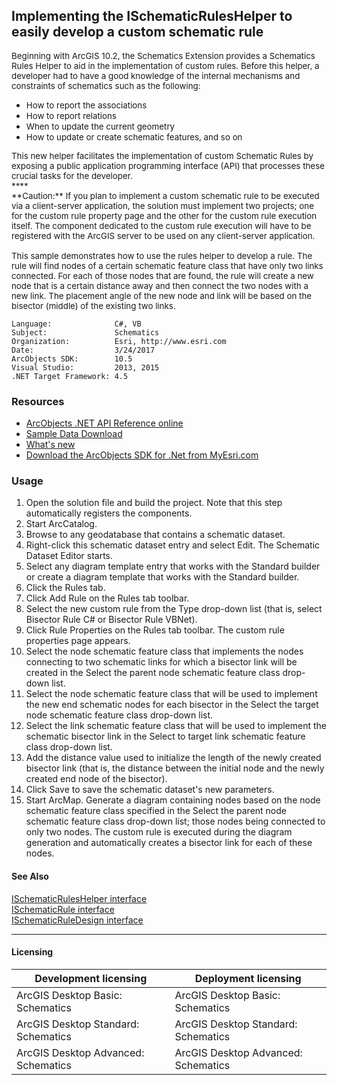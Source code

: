 ## Implementing the ISchematicRulesHelper to easily develop a custom schematic rule

  <div xmlns="http://www.w3.org/1999/xhtml">
    <span style="FONT-SIZE: 10pt">Beginning with ArcGIS 10.2, the Schematics Extension provides a Schematics Rules Helper to aid in the implementation of custom rules. Before<span style="FONT-SIZE: 10pt"> this helper, a developer had to have a good knowledge of the internal mechanisms and constraints of schematics such as the following:</span></span>
  </div>

*   <span style="FONT-SIZE: 10pt">
        <span style="FONT-SIZE: 10pt">How to report the associations</span>
      </span>

*   <span style="FONT-SIZE: 10pt">
        <span style="FONT-SIZE: 10pt">How to report relations</span>
      </span>

*   <span style="FONT-SIZE: 10pt">
        <span style="FONT-SIZE: 10pt">When to update the current geometry</span>
      </span>

*   <span style="FONT-SIZE: 10pt">
        <span style="FONT-SIZE: 10pt">How to update or create schematic features, and so on</span>
      </span>

  <div style="LINE-HEIGHT: 12pt; MARGIN-TOP: 0in; PADDING-RIGHT: 0in; MARGIN-BOTTOM: 0pt; FONT-SIZE: 10pt" xmlns="http://www.w3.org/1999/xhtml">
    <span style="FONT-SIZE: 10pt">This new helper facilitates the implementation of custom Schematic Rules by exposing a public application programming interface (API) that processes these crucial tasks for the developer.</span>
  </div>
  <div style="LINE-HEIGHT: 12pt; MARGIN-TOP: 0in; PADDING-RIGHT: 0in; MARGIN-BOTTOM: 0pt; FONT-SIZE: 10pt" xmlns="http://www.w3.org/1999/xhtml">
    <span style="FONT-SIZE: 10pt">
      ****
    </span> </div>
  <div style="LINE-HEIGHT: 12pt; MARGIN-TOP: 0in; PADDING-RIGHT: 0in; MARGIN-BOTTOM: 0pt; FONT-SIZE: 10pt" xmlns="http://www.w3.org/1999/xhtml">
    <span style="FONT-SIZE: 10pt">
      **Caution:** If you plan to implement a custom schematic rule to be executed via a client-server application, the solution must implement two projects; one for the custom rule property page and the other for the custom rule execution itself. The component dedicated to the custom rule execution will have to be registered with the ArcGIS server to be used on any client-server application.</span>
  </div>
  <div style="LINE-HEIGHT: 12pt; MARGIN-TOP: 0in; PADDING-RIGHT: 0in; MARGIN-BOTTOM: 0pt; FONT-SIZE: 10pt" xmlns="http://www.w3.org/1999/xhtml">
    <span style="FONT-SIZE: 10pt"></span> </div>
  <div style="LINE-HEIGHT: 12pt; MARGIN-TOP: 0in; PADDING-RIGHT: 0in; MARGIN-BOTTOM: 0pt; FONT-SIZE: 10pt" xmlns="http://www.w3.org/1999/xhtml">
    <span style="FONT-SIZE: 10pt"></span>
    <span style="FONT-SIZE: 10pt">This sample <span style="FONT-SIZE: 10pt">demonstrates how to use the rules helper to develop a rule. The rule will find nodes of a certain schematic feature class that have only two links connected. For each of those nodes that are found, the rule will create a new node that is a certain distance away and then connect the two nodes with a new link. The placement angle of the new node and link will be based on the bisector (middle) of the existing two links.</span></span>
  </div>  


<!-- TODO: Fill this section below with metadata about this sample-->
```
Language:              C#, VB
Subject:               Schematics
Organization:          Esri, http://www.esri.com
Date:                  3/24/2017
ArcObjects SDK:        10.5
Visual Studio:         2013, 2015
.NET Target Framework: 4.5
```

### Resources

* [ArcObjects .NET API Reference online](http://desktop.arcgis.com/en/arcobjects/latest/net/webframe.htm)  
* [Sample Data Download](../../releases)  
* [What's new](http://desktop.arcgis.com/en/arcobjects/latest/net/webframe.htm#05247c04-bfd9-4e36-ae09-bc6e833c3b14.htm)  
* [Download the ArcObjects SDK for .Net from MyEsri.com](https://my.esri.com/)  

### Usage
1. Open the solution file and build the project. Note that this step automatically registers the components.  
1. Start ArcCatalog.  
1. Browse to any geodatabase that contains a schematic dataset.  
1. Right-click this schematic dataset entry and select Edit. The Schematic Dataset Editor starts.  
1. Select any diagram template entry that works with the Standard builder or create a diagram template that works with the Standard builder.  
1. Click the Rules tab.  
1. Click Add Rule on the Rules tab toolbar.  
1. Select the new custom rule from the Type drop-down list (that is, select Bisector Rule C# or Bisector Rule VBNet).  
1. Click Rule Properties on the Rules tab toolbar. The custom rule properties page appears.  
1. Select the node schematic feature class that implements the nodes connecting to two schematic links for which a bisector link will be created in the Select the parent node schematic feature class drop-down list.  
1. Select the node schematic feature class that will be used to implement the new end schematic nodes for each bisector in the Select the target node schematic feature class drop-down list.  
1. Select the link schematic feature class that will be used to implement the schematic bisector link in the Select to target link schematic feature class drop-down list.  
1. Add the distance value used to initialize the length of the newly created bisector link (that is, the distance between the initial node and the newly created end node of the bisector).  
1. Click Save to save the schematic dataset's new parameters.  
1. Start ArcMap. Generate a diagram containing nodes based on the node schematic feature class specified in the Select the parent node schematic feature class drop-down list; those nodes being connected to only two nodes. The custom rule is executed during the diagram generation and automatically creates a bisector link for each of these nodes.  







#### See Also  
[ISchematicRulesHelper interface](http://desktop.arcgis.com/search/?q=ISchematicRulesHelper%20interface&p=0&language=en&product=arcobjects-sdk-dotnet&version=&n=15&collection=help)  
[ISchematicRule interface](http://desktop.arcgis.com/search/?q=ISchematicRule%20interface&p=0&language=en&product=arcobjects-sdk-dotnet&version=&n=15&collection=help)  
[ISchematicRuleDesign interface](http://desktop.arcgis.com/search/?q=ISchematicRuleDesign%20interface&p=0&language=en&product=arcobjects-sdk-dotnet&version=&n=15&collection=help)  


---------------------------------

#### Licensing  
| Development licensing | Deployment licensing | 
| ------------- | ------------- | 
| ArcGIS Desktop Basic: Schematics | ArcGIS Desktop Basic: Schematics |  
| ArcGIS Desktop Standard: Schematics | ArcGIS Desktop Standard: Schematics |  
| ArcGIS Desktop Advanced: Schematics | ArcGIS Desktop Advanced: Schematics |  


